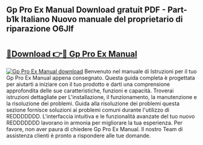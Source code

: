 ## Gp Pro Ex Manual Download gratuit PDF - Part-b1k Italiano Nuovo manuale del proprietario di riparazione O6JIf

# <h2><a href="http://dfe4mz4.blite.top/?on=Gp+Pro+Ex+Manual">🔗Download 👉🔴 Gp Pro Ex Manual</a></h2>

[![Gp Pro Ex Manual download](https://i.imgur.com/lujVjoI.png)](http://dfe4mz4.blite.top/?on=Gp+Pro+Ex+Manual)
Benvenuto nel manuale di Istruzioni per il tuo Gp Pro Ex Manual appena consegnato. Questa guida completa è progettata per aiutarti a iniziare con il tuo prodotto e darti una comprensione approfondita delle sue caratteristiche, funzioni e capacità. Troverai istruzioni dettagliate per L'installazione, il funzionamento, la manutenzione e la risoluzione dei problemi. Guida alla risoluzione dei problemi questa sezione fornisce soluzioni ai problemi comuni durante l'utilizzo di REDDDDDDD. L'interfaccia intuitiva e le funzionalità avanzate del tuo nuovo REDDDDDDD lavorano in armonia per migliorare la tua esperienza. Per favore, non aver paura di chiedere Gp Pro Ex Manual. Il nostro Team di assistenza clienti è pronto a rispondere alle tue domande.
